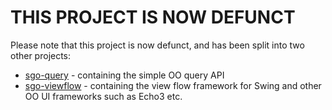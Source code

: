 # THIS PROJECT IS NOW DEFUNCT #

Please note that this project is now defunct, and has been split into two other projects:
  * [sgo-query](http://sgo-query.googlecode.com) - containing the simple OO query API
  * [sgo-viewflow](http://sgo-viewflow.googlecode.com) - containing the view flow framework for Swing and other OO UI frameworks such as Echo3 etc.